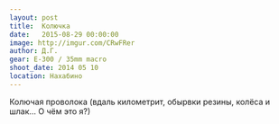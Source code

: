```yaml
---
layout: post
title:  Колючка
date:   2015-08-29 00:00:00
image: http://imgur.com/CRwFRer
author: Д.Г.
gear: E-300 / 35mm macro
shoot_date: 2014 05 10
location: Нахабино
---
```


Колючая проволока (вдаль километрит, обырвки резины, колёса и шлак... О чём это я?)
